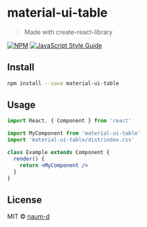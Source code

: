 # material-ui-table

> Made with create-react-library

[![NPM](https://img.shields.io/npm/v/material-ui-table.svg)](https://www.npmjs.com/package/material-ui-table) [![JavaScript Style Guide](https://img.shields.io/badge/code_style-standard-brightgreen.svg)](https://standardjs.com)

## Install

```bash
npm install --save material-ui-table
```

## Usage

```jsx
import React, { Component } from 'react'

import MyComponent from 'material-ui-table'
import 'material-ui-table/dist/index.css'

class Example extends Component {
  render() {
    return <MyComponent />
  }
}
```

## License

MIT © [naum-d](https://github.com/naum-d)
